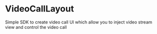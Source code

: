 # VideoCallLayout

Simple SDK to create video call UI which allow you to inject video stream view and control the video call
